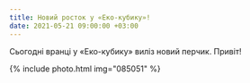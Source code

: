 ```yaml
---
title: Новий росток у «Еко-кубику»!
date: 2021-05-21 09:00:00 +03:00
---
```


Сьогодні вранці у «Еко-кубику» виліз новий перчик. Привіт!

{% include photo.html img="085051" %}
